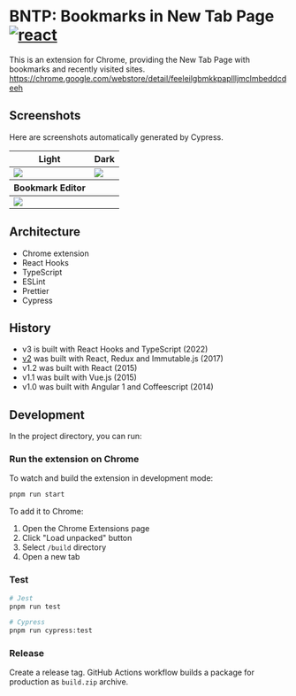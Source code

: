 # BNTP: Bookmarks in New Tab Page [![react](https://github.com/int128/bntp/actions/workflows/react.yaml/badge.svg)](https://github.com/int128/bntp/actions/workflows/react.yaml)

This is an extension for Chrome, providing the New Tab Page with bookmarks and recently visited sites.
https://chrome.google.com/webstore/detail/feeleilgbmkkpapllljmclmbeddcdeeh

## Screenshots

Here are screenshots automatically generated by Cypress.

<table>
  <thead>
    <th>Light</th>
    <th>Dark</th>
  </thead>
  <tr>
    <td><img src="https://raw.githubusercontent.com/wiki/int128/bntp/main/cypress/screenshots/App.cy.tsx/App%20--%20mounts.png"></td>
    <td><img src="https://raw.githubusercontent.com/wiki/int128/bntp/main/cypress/screenshots/App.cy.tsx/App%20--%20enables%20dark%20mode.png"></td>
  </tr>
  <thead>
    <th>Bookmark Editor</th>
    <th></th>
  </thead>
  <tr>
    <td><img src="https://raw.githubusercontent.com/wiki/int128/bntp/main/cypress/screenshots/App.cy.tsx/App%20--%20opens%20the%20bookmark%20editor.png"></td>
    <td></td>
  </tr>
</table>

## Architecture

- Chrome extension
- React Hooks
- TypeScript
- ESLint
- Prettier
- Cypress

## History

- v3 is built with React Hooks and TypeScript (2022)
- [v2](https://github.com/int128/bntp/tree/v2) was built with React, Redux and Immutable.js (2017)
- v1.2 was built with React (2015)
- v1.1 was built with Vue.js (2015)
- v1.0 was built with Angular 1 and Coffeescript (2014)

## Development

In the project directory, you can run:

### Run the extension on Chrome

To watch and build the extension in development mode:

```sh
pnpm run start
```

To add it to Chrome:

1. Open the Chrome Extensions page
1. Click "Load unpacked" button
1. Select `/build` directory
1. Open a new tab

### Test

```sh
# Jest
pnpm run test

# Cypress
pnpm run cypress:test
```

### Release

Create a release tag.
GitHub Actions workflow builds a package for production as `build.zip` archive.
